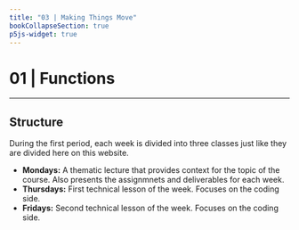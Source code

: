 ```yaml
---
title: "03 | Making Things Move"
bookCollapseSection: true
p5js-widget: true
---
```


# 01 | Functions

---

## Structure

During the first period, each week is divided into three classes just like they are divided here on this website.

- **Mondays:** A thematic lecture that provides context for the topic of the course. Also presents the assignmnets and deliverables for each week.
- **Thursdays:** First technical lesson of the week. Focuses on the coding side.
- **Fridays:** Second technical lesson of the week. Focuses on the coding side.